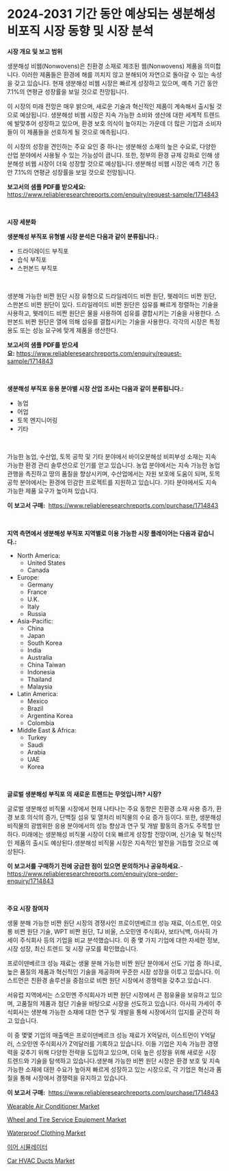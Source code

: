 <p><h1>2024-2031 기간 동안 예상되는 생분해성 비포직 시장 동향 및 시장 분석</h1></p><p><strong>시장 개요 및 보고 범위</strong></p>
<p><p>생분해성 비웹(Nonwovens)은 친환경 소재로 제조된 웹(Nonwovens) 제품을 의미합니다. 이러한 제품들은 환경에 해를 끼치지 않고 분해되어 자연으로 돌아갈 수 있는 속성을 갖고 있습니다. 현재 생분해성 비웹 시장은 빠르게 성장하고 있으며, 예측 기간 동안 7.1%의 연평균 성장률을 보일 것으로 전망됩니다. </p><p>이 시장의 미래 전망은 매우 밝으며, 새로운 기술과 혁신적인 제품이 계속해서 출시될 것으로 예상됩니다. 생분해성 비웹 시장은 지속 가능한 소비와 생산에 대한 세계적 트렌드에 발맞추어 성장하고 있으며, 환경 보호 의식이 높아지는 가운데 더 많은 기업과 소비자들이 이 제품들을 선호하게 될 것으로 예측됩니다.</p><p>이 시장의 성장을 견인하는 주요 요인 중 하나는 생분해성 소재의 높은 수요로, 다양한 산업 분야에서 사용될 수 있는 가능성이 큽니다. 또한, 정부의 환경 규제 강화로 인해 생분해성 비웹 시장이 더욱 성장할 것으로 예상됩니다.생분해성 비웹 시장은 예측 기간 동안 7.1%의 연평균 성장률을 보일 것으로 전망됩니다.</p></p>
<p><strong>보고서의 샘플 PDF를 받으세요:</strong> <a href="https://www.reliableresearchreports.com/enquiry/request-sample/1714843">https://www.reliableresearchreports.com/enquiry/request-sample/1714843</a></p>
<p>&nbsp;</p>
<p><strong>시장 세분화</strong></p>
<p><strong>생분해성 부직포 유형별 시장 분석은 다음과 같이 분류됩니다.:</strong></p>
<p><ul><li>드라이레이드 부직포</li><li>습식 부직포</li><li>스펀본드 부직포</li></ul></p>
<p>&nbsp;</p>
<p><p>생분해 가능한 비짠 원단 시장 유형으로 드라일레이드 비짠 원단, 웻레이드 비짠 원단, 스판본드 비짠 원단이 있다. 드라일레이드 비짠 원단은 섬유를 빠르게 정렬하는 기술을 사용하고, 웻레이드 비짠 원단은 물을 사용하여 섬유를 결합시키는 기술을 사용한다. 스판본드 비짠 원단은 열에 의해 섬유를 결합시키는 기술을 사용한다. 각각의 시장은 특정 용도 또는 성능 요구에 맞게 제품을 생산한다.</p></p>
<p><strong>보고서의 샘플 PDF를 받으세요:</strong>&nbsp;<a href="https://www.reliableresearchreports.com/enquiry/request-sample/1714843">https://www.reliableresearchreports.com/enquiry/request-sample/1714843</a></p>
<p>&nbsp;</p>
<p><strong> 생분해성 부직포 응용 분야별 시장 산업 조사는 다음과 같이 분류됩니다.:</strong></p>
<p><ul><li>농업</li><li>어업</li><li>토목 엔지니어링</li><li>기타</li></ul></p>
<p>&nbsp;</p>
<p><p>가능한 농업, 수산업, 토목 공학 및 기타 분야에서 바이오분해성 비피부성 소재는 지속 가능한 환경 관리 솔루션으로 인기를 얻고 있습니다. 농업 분야에서는 지속 가능한 농업 관행을 촉진하고 땅의 품질을 향상시키며, 수산업에서는 자원 보호에 도움이 되며, 토목 공학 분야에서는 환경에 민감한 프로젝트를 지원하고 있습니다. 기타 분야에서도 지속 가능한 제품 요구가 높아져 있습니다.</p></p>
<p><strong>이 보고서 구매:</strong>&nbsp; <a href="https://www.reliableresearchreports.com/purchase/1714843">https://www.reliableresearchreports.com/purchase/1714843</a></p>
<p>&nbsp;</p>
<p><strong>지역 측면에서 생분해성 부직포 지역별로 이용 가능한 시장 플레이어는 다음과 같습니다.:</strong></p>
<p><ul>
    <li>
        North America:
        <ul>
            <li>United States</li>
            <li>Canada</li>
        </ul>
    </li>
    <li>
        Europe:
        <ul>
            <li>Germany</li>
            <li>France</li>
            <li>U.K.</li>
            <li>Italy</li>
            <li>Russia</li>
        </ul>
    </li>
    <li>
        Asia-Pacific:
        <ul>
            <li>China</li>
            <li>Japan</li>
            <li>South Korea</li>
            <li>India</li>
            <li>Australia</li>
            <li>China Taiwan</li>
            <li>Indonesia</li>
            <li>Thailand</li>
            <li>Malaysia</li>
        </ul>
    </li>
    <li>
        Latin America:
        <ul>
            <li>Mexico</li>
            <li>Brazil</li>
            <li>Argentina Korea</li>
            <li>Colombia</li>
        </ul>
    </li>
    <li>
        Middle East & Africa:
        <ul>
            <li>Turkey</li>
            <li>Saudi</li>
            <li>Arabia</li>
            <li>UAE</li>
            <li>Korea</li>
        </ul>
    </li>
    </ul></p>
<p>&nbsp;</p>
<p><strong>글로벌 생분해성 부직포 의 새로운 트렌드는 무엇입니까? 시장?</strong></p>
<p><p>글로벌 생분해성 비직물 시장에서 현재 나타나는 주요 동향은 친환경 소재 사용 증가, 환경 보호 의식의 증가, 단백질 섬유 및 열처리 비직물의 수요 증가 등이다. 또한, 생분해성 비직물의 광범위한 응용 분야에서의 성능 향상과 연구 및 개발 활동의 증가도 주목할 만하다. 미래에는 생분해성 비직물 시장이 더욱 빠르게 성장할 전망이며, 신기술 및 혁신적인 제품의 출시도 예상된다.생분해성 비직물 시장은 지속적인 발전을 거듭할 것으로 예상된다.</p></p>
<p><strong>이 보고서를 구매하기 전에 궁금한 점이 있으면 문의하거나 공유하세요.</strong>- <a href="https://www.reliableresearchreports.com/enquiry/pre-order-enquiry/1714843">https://www.reliableresearchreports.com/enquiry/pre-order-enquiry/1714843</a></p>
<p>&nbsp;</p>
<p><strong>주요 시장 참여자</strong></p>
<p><p>생물 분해 가능한 비짠 원단 시장의 경쟁사인 프로이덴베르크 성능 재료, 이스트먼, 야오롱 비짠 원단 기술, WPT 비짠 원단, TJ 비올, 스오민엔 주식회사, 보타닉백, 아사히 가세이 주식회사 등의 기업을 비교 분석했습니다. 이 중 몇 가지 기업에 대한 자세한 정보, 시장 성장, 최신 트렌드 및 시장 규모를 확인했습니다.</p><p>프로이덴베르크 성능 재료는 생물 분해 가능한 비짠 원단 분야에서 선도 기업 중 하나로, 높은 품질의 제품과 혁신적인 기술을 제공하며 꾸준한 시장 성장을 이루고 있습니다. 이스트먼은 친환경 솔루션을 중점으로 비짠 원단 시장에서 경쟁력을 갖추고 있습니다.</p><p>서유럽 지역에서는 스오민엔 주식회사가 비짠 원단 시장에서 큰 점유율을 보유하고 있으며, 고품질의 제품과 첨단 기술을 바탕으로 시장을 선도하고 있습니다. 아사히 가세이 주식회사는 생분해 가능한 소재에 대한 연구 및 개발을 통해 시장에서의 입지를 굳건히 하고 있습니다.</p><p>이 중 몇몇 기업의 매출액은 프로이덴베르크 성능 재료가 X억달러, 이스트먼이 Y억달러, 스오민엔 주식회사가 Z억달러를 기록하고 있습니다. 이들 기업은 지속 가능한 경쟁력을 갖추기 위해 다양한 전략을 도입하고 있으며, 더욱 높은 성장을 위해 새로운 시장 트렌드와 기술을 탐색하고 있습니다.생분해 가능한 비짠 원단 시장은 환경 보호 및 지속 가능한 소재에 대한 수요가 높아져 빠르게 성장하고 있는 시장으로, 각 기업은 혁신과 품질을 통해 시장에서 경쟁력을 유지하고 있습니다.</p></p>
<p><strong>이 보고서 구매:</strong>&nbsp;&nbsp;<a href="https://www.reliableresearchreports.com/purchase/1714843">https://www.reliableresearchreports.com/purchase/1714843</a></p>
<p><p><a href="https://github.com/RickHolmes3/Market-Research-Report-List-4/blob/main/wearable-air-conditioner-market.md">Wearable Air Conditioner Market</a></p><p><a href="https://view.publitas.com/reportprime-1/wheel-and-tire-service-equipment-market-size-share-trends-analysis-report-by-material-by-type-by-end-user-by-region-and-segment-forecasts-2024-2031/">Wheel and Tire Service Equipment Market</a></p><p><a href="https://github.com/Krish2023na/Market-Research-Report-List-3/blob/main/waterproof-clothing-market.md">Waterproof Clothing Market</a></p><p><a href="https://github.com/crfsywufhm81415/Market-Research-Report-List-1/blob/main/11334824685.md">이어 시뮬레이터</a></p><p><a href="https://boundless-drawbridge-702.notion.site/Car-HVAC-Ducts-Market-Provides-Detailed-Segmentation-of-this-Market-based-on-Type-Application-and--75b5cc83612642c38a4ef0da6d31725a">Car HVAC Ducts Market</a></p></p>
